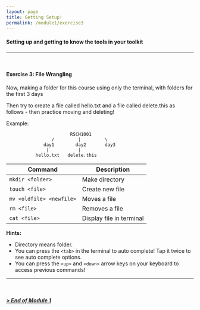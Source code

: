 ```yaml
---
layout: page
title: Getting Setup!
permalink: /module1/exercise3
---
```


#### Setting up and getting to know the tools in your toolkit
---
<br>

#### Exercise 3: File Wrangling

Now, making a folder for this course using only the terminal, with folders for the first 3 days

Then try to create a file called hello.txt and a file called delete.this as follows - then practice moving and deleting!

Example:
```
                        RSCH1001 
                 /         |         \
              day1        day2       day3
               |           |
           hello.txt   delete.this
```


| Command 					| Description 				|
| ----------- 				| ----------- 				|
| `mkdir <folder>` 			| Make directory 			|
| `touch <file>`			| Create new file 			|
| `mv <oldfile> <newfile>`	| Moves a file	 			|
| `rm <file>`				| Removes a file		 	|
| `cat <file>`				| Display file in terminal 	|



**Hints:**
- Directory means folder.
- You can press the `<tab>` in the terminal to auto complete! Tap it twice to see auto complete options. 
- You can press the `<up>` and `<down>` arrow keys on your keyboard to access previous commands!

---
<br>

##### [> End of Module 1](/)

<br>
<br>
<br>
